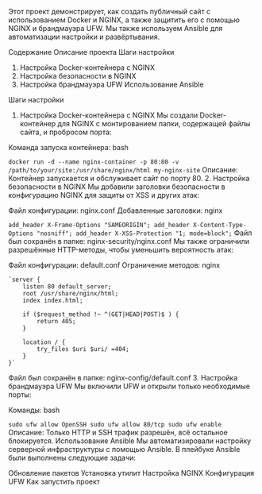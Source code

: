Этот проект демонстрирует, как создать публичный сайт с использованием Docker и NGINX, а также защитить его с помощью NGINX и брандмауэра UFW. Мы также используем Ansible для автоматизации настройки и развёртывания.

Содержание
Описание проекта
Шаги настройки
1. Настройка Docker-контейнера с NGINX
2. Настройка безопасности в NGINX
3. Настройка брандмауэра UFW
Использование Ansible

Шаги настройки
1. Настройка Docker-контейнера с NGINX
Мы создали Docker-контейнер для NGINX с монтированием папки, содержащей файлы сайта, и пробросом порта:

Команда запуска контейнера:
bash

`docker run -d --name nginx-container -p 80:80 -v /path/to/your/site:/usr/share/nginx/html my-nginx-site`
Описание: Контейнер запускается и обслуживает сайт по порту 80.
2. Настройка безопасности в NGINX
Мы добавили заголовки безопасности в конфигурацию NGINX для защиты от XSS и других атак:

Файл конфигурации: nginx.conf
Добавленные заголовки:
nginx

`add_header X-Frame-Options "SAMEORIGIN";
add_header X-Content-Type-Options "nosniff";
add_header X-XSS-Protection "1; mode=block";`
Файл был сохранён в папке: nginx-security/nginx.conf
Мы также ограничили разрешённые HTTP-методы, чтобы уменьшить вероятность атак:

Файл конфигурации: default.conf
Ограничение методов:
nginx

    `server {
        listen 80 default_server;
        root /usr/share/nginx/html;
        index index.html;
    
        if ($request_method !~ ^(GET|HEAD|POST)$ ) {
            return 405;
        }
        
        location / {
            try_files $uri $uri/ =404;
        }
    }`
Файл был сохранён в папке: nginx-config/default.conf
3. Настройка брандмауэра UFW
Мы включили UFW и открыли только необходимые порты:

Команды:
bash

`sudo ufw allow OpenSSH
sudo ufw allow 80/tcp
sudo ufw enable`
Описание: Только HTTP и SSH трафик разрешён, всё остальное блокируется.
Использование Ansible
Мы автоматизировали настройку серверной инфраструктуры с помощью Ansible. В плейбуке Ansible были выполнены следующие задачи:

Обновление пакетов
Установка утилит
Настройка NGINX
Конфигурация UFW
Как запустить проект


